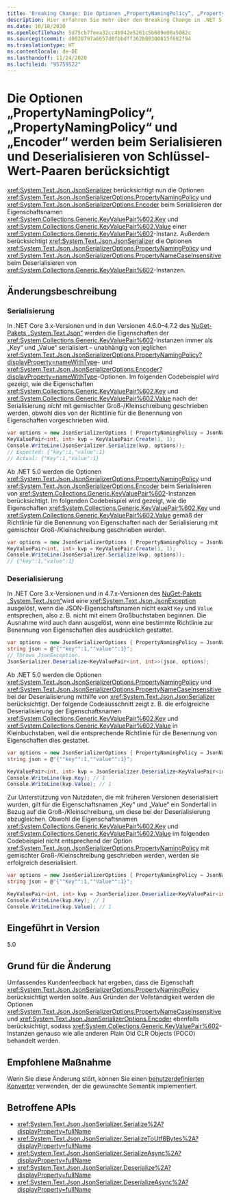```yaml
---
title: 'Breaking Change: Die Optionen „PropertyNamingPolicy“, „PropertyNamingPolicy“ und „Encoder“ werden für Schlüssel-Wert-Paare berücksichtigt'
description: Hier erfahren Sie mehr über den Breaking Change in .NET 5.0, durch den die Optionen „PropertyNamingPolicy“, „PropertyNamingPolicy“ und „Encoder“ beim (De-)Serialisieren der Eigenschaftsnamen „Key“ und „Value“ von Schlüssel-Wert-Paaren berücksichtigt werden.
ms.date: 10/18/2020
ms.openlocfilehash: 5d75cb7feea32cc4b942e5261c5b609e00a5082c
ms.sourcegitcommit: d8020797a6657d0fbbdff362b80300815f682f94
ms.translationtype: HT
ms.contentlocale: de-DE
ms.lasthandoff: 11/24/2020
ms.locfileid: "95759522"
---
```

# <a name="propertynamingpolicy-propertynamecaseinsensitive-and-encoder-options-are-honored-when-serializing-and-deserializing-key-value-pairs"></a>Die Optionen „PropertyNamingPolicy“, „PropertyNamingPolicy“ und „Encoder“ werden beim Serialisieren und Deserialisieren von Schlüssel-Wert-Paaren berücksichtigt

<xref:System.Text.Json.JsonSerializer> berücksichtigt nun die Optionen <xref:System.Text.Json.JsonSerializerOptions.PropertyNamingPolicy> und <xref:System.Text.Json.JsonSerializerOptions.Encoder> beim Serialisieren der Eigenschaftsnamen <xref:System.Collections.Generic.KeyValuePair%602.Key> und <xref:System.Collections.Generic.KeyValuePair%602.Value> einer <xref:System.Collections.Generic.KeyValuePair%602>-Instanz. Außerdem berücksichtigt <xref:System.Text.Json.JsonSerializer> die Optionen <xref:System.Text.Json.JsonSerializerOptions.PropertyNamingPolicy> und <xref:System.Text.Json.JsonSerializerOptions.PropertyNameCaseInsensitive> beim Deserialisieren von <xref:System.Collections.Generic.KeyValuePair%602>-Instanzen.

## <a name="change-description"></a>Änderungsbeschreibung

### <a name="serialization"></a>Serialisierung

In .NET Core 3.x-Versionen und in den Versionen 4.6.0–4.7.2 des [NuGet-Pakets „System.Text.Json“](https://www.nuget.org/packages/System.Text.Json) werden die Eigenschaften der <xref:System.Collections.Generic.KeyValuePair%602>-Instanzen immer als „Key“ und „Value“ serialisiert – unabhängig von jeglichen <xref:System.Text.Json.JsonSerializerOptions.PropertyNamingPolicy?displayProperty=nameWithType>- und <xref:System.Text.Json.JsonSerializerOptions.Encoder?displayProperty=nameWithType>-Optionen. Im folgenden Codebeispiel wird gezeigt, wie die Eigenschaften <xref:System.Collections.Generic.KeyValuePair%602.Key> und <xref:System.Collections.Generic.KeyValuePair%602.Value> nach der Serialisierung *nicht* mit gemischter Groß-/Kleinschreibung geschrieben werden, obwohl dies von der Richtlinie für die Benennung von Eigenschaften vorgeschrieben wird.

```csharp
var options = new JsonSerializerOptions { PropertyNamingPolicy = JsonNamingPolicy.CamelCase };
KeyValuePair<int, int> kvp = KeyValuePair.Create(1, 1);
Console.WriteLine(JsonSerializer.Serialize(kvp, options));
// Expected: {"key":1,"value":1}
// Actual: {"Key":1,"Value":1}
```

Ab .NET 5.0 werden die Optionen <xref:System.Text.Json.JsonSerializerOptions.PropertyNamingPolicy> und <xref:System.Text.Json.JsonSerializerOptions.Encoder> beim Serialisieren von <xref:System.Collections.Generic.KeyValuePair%602>-Instanzen berücksichtigt. Im folgenden Codebeispiel wird gezeigt, wie die Eigenschaften <xref:System.Collections.Generic.KeyValuePair%602.Key> und <xref:System.Collections.Generic.KeyValuePair%602.Value> gemäß der Richtlinie für die Benennung von Eigenschaften nach der Serialisierung mit gemischter Groß-/Kleinschreibung geschrieben werden.

```csharp
var options = new JsonSerializerOptions { PropertyNamingPolicy = JsonNamingPolicy.CamelCase };
KeyValuePair<int, int> kvp = KeyValuePair.Create(1, 1);
Console.WriteLine(JsonSerializer.Serialize(kvp, options));
// {"key":1,"value":1}
```

### <a name="deserialization"></a>Deserialisierung

In .NET Core 3.x-Versionen und in 4.7.x-Versionen des [NuGet-Pakets „System.Text.Json“](https://www.nuget.org/packages/System.Text.Json)wird eine <xref:System.Text.Json.JsonException> ausgelöst, wenn die JSON-Eigenschaftsnamen nicht exakt `Key` und `Value` entsprechen, also z. B. nicht mit einem Großbuchstaben beginnen. Die Ausnahme wird auch dann ausgelöst, wenn eine bestimmte Richtlinie zur Benennung von Eigenschaften dies ausdrücklich gestattet.

```csharp
var options = new JsonSerializerOptions { PropertyNamingPolicy = JsonNamingPolicy.CamelCase };
string json = @"{""key"":1,""value"":1}";
// Throws JsonException.
JsonSerializer.Deserialize<KeyValuePair<int, int>>(json, options);
```

Ab .NET 5.0 werden die Optionen <xref:System.Text.Json.JsonSerializerOptions.PropertyNamingPolicy> und <xref:System.Text.Json.JsonSerializerOptions.PropertyNameCaseInsensitive> bei der Deserialisierung mithilfe von <xref:System.Text.Json.JsonSerializer> berücksichtigt. Der folgende Codeausschnitt zeigt z. B. die erfolgreiche Deserialisierung der Eigenschaftsnamen <xref:System.Collections.Generic.KeyValuePair%602.Key> und <xref:System.Collections.Generic.KeyValuePair%602.Value> in Kleinbuchstaben, weil die entsprechende Richtlinie für die Benennung von Eigenschaften dies gestattet.

```csharp
var options = new JsonSerializerOptions { PropertyNamingPolicy = JsonNamingPolicy.CamelCase };
string json = @"{""key"":1,""value"":1}";

KeyValuePair<int, int> kvp = JsonSerializer.Deserialize<KeyValuePair<int, int>>(json);
Console.WriteLine(kvp.Key); // 1
Console.WriteLine(kvp.Value); // 1
```

Zur Unterstützung von Nutzdaten, die mit früheren Versionen deserialisiert wurden, gilt für die Eigenschaftsnamen „Key“ und „Value“ ein Sonderfall in Bezug auf die Groß-/Kleinschreibung, um diese bei der Deserialisierung abzugleichen. Obwohl die Eigenschaftsnamen <xref:System.Collections.Generic.KeyValuePair%602.Key> und <xref:System.Collections.Generic.KeyValuePair%602.Value> im folgenden Codebeispiel nicht entsprechend der Option <xref:System.Text.Json.JsonSerializerOptions.PropertyNamingPolicy> mit gemischter Groß-/Kleinschreibung geschrieben werden, werden sie erfolgreich deserialisiert.

```csharp
var options = new JsonSerializerOptions { PropertyNamingPolicy = JsonNamingPolicy.CamelCase };
string json = @"{""Key"":1,""Value"":1}";

KeyValuePair<int, int> kvp = JsonSerializer.Deserialize<KeyValuePair<int, int>>(json);
Console.WriteLine(kvp.Key); // 1
Console.WriteLine(kvp.Value); // 1
```

## <a name="version-introduced"></a>Eingeführt in Version

5.0

## <a name="reason-for-change"></a>Grund für die Änderung

Umfassendes Kundenfeedback hat ergeben, dass die Eigenschaft <xref:System.Text.Json.JsonSerializerOptions.PropertyNamingPolicy> berücksichtigt werden sollte. Aus Gründen der Vollständigkeit werden die Optionen <xref:System.Text.Json.JsonSerializerOptions.PropertyNameCaseInsensitive> und <xref:System.Text.Json.JsonSerializerOptions.Encoder> ebenfalls berücksichtigt, sodass <xref:System.Collections.Generic.KeyValuePair%602>-Instanzen genauso wie alle anderen Plain Old CLR Objects (POCO) behandelt werden.

## <a name="recommended-action"></a>Empfohlene Maßnahme

Wenn Sie diese Änderung stört, können Sie einen [benutzerdefinierten Konverter](../../../../standard/serialization/system-text-json-converters-how-to.md) verwenden, der die gewünschte Semantik implementiert.

## <a name="affected-apis"></a>Betroffene APIs

- <xref:System.Text.Json.JsonSerializer.Serialize%2A?displayProperty=fullName>
- <xref:System.Text.Json.JsonSerializer.SerializeToUtf8Bytes%2A?displayProperty=fullName>
- <xref:System.Text.Json.JsonSerializer.SerializeAsync%2A?displayProperty=fullName>
- <xref:System.Text.Json.JsonSerializer.Deserialize%2A?displayProperty=fullName>
- <xref:System.Text.Json.JsonSerializer.DeserializeAsync%2A?displayProperty=fullName>

<!--

### Affected APIs

- `Overload:System.Text.Json.JsonSerializer.Serialize`
- `Overload:System.Text.Json.JsonSerializer.SerializeAsync`
- `Overload:System.Text.Json.JsonSerializer.SerializeToUtf8Bytes`
- `Overload:System.Text.Json.JsonSerializer.Deserialize`
- `Overload:System.Text.Json.JsonSerializer.DeserializeAsync`

### Category

Serialization

-->
